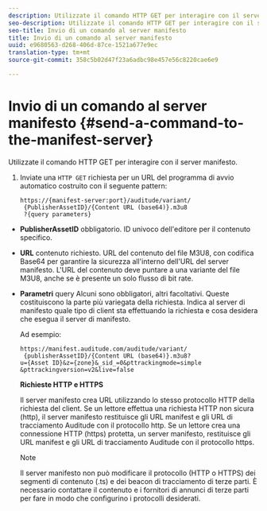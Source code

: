 ```yaml
---
description: Utilizzate il comando HTTP GET per interagire con il server manifesto.
seo-description: Utilizzate il comando HTTP GET per interagire con il server manifesto.
seo-title: Invio di un comando al server manifesto
title: Invio di un comando al server manifesto
uuid: e9680563-d268-406d-87ce-1521a677e9ec
translation-type: tm+mt
source-git-commit: 358c5b02d47f23a6adbc98e457e56c8220cae6e9

---
```



# Invio di un comando al server manifesto {#send-a-command-to-the-manifest-server}

Utilizzate il comando HTTP GET per interagire con il server manifesto.

1. Inviate una `HTTP GET` richiesta per un URL del programma di avvio automatico costruito con il seguente pattern:

   ```
   https://{manifest-server:port}/auditude/variant/
    {PublisherAssetID}/{Content URL (base64)}.m3u8
    ?{query parameters}
   ```

* **PublisherAssetID** obbligatorio. ID univoco dell&#39;editore per il contenuto specifico.

* **URL** contenuto richiesto. URL del contenuto del file M3U8, con codifica Base64 per garantire la sicurezza all&#39;interno dell&#39;URL del server manifesto. L&#39;URL del contenuto deve puntare a una variante del file M3U8, anche se è presente un solo flusso di bit rate.

* **Parametri** query Alcuni sono obbligatori, altri facoltativi. Queste costituiscono la parte più variegata della richiesta. Indica al server di manifesto quale tipo di client sta effettuando la richiesta e cosa desidera che esegua il server di manifesto.

   Ad esempio:

   ```
   https://manifest.auditude.com/auditude/variant/
    {publisherAssetID}/{Content URL (base64)}.m3u8?
   u={Asset ID}&z={zone}&_sid_=0&pttrackingmode=simple
   &pttrackingversion=v2&live=false
   ```

   **Richieste HTTP e HTTPS**

   Il server manifesto crea URL utilizzando lo stesso protocollo HTTP della richiesta del client. Se un lettore effettua una richiesta HTTP non sicura (http), il server manifesto restituisce gli URL manifest e gli URL di tracciamento Auditude con il protocollo http. Se un lettore crea una connessione HTTP (https) protetta, un server manifesto, restituisce gli URL manifest e gli URL di tracciamento Auditude con il protocollo https.

   >[!NOTE]
   >
   >Il server manifesto non può modificare il protocollo (HTTP o HTTPS) dei segmenti di contenuto (.ts) e dei beacon di tracciamento di terze parti. È necessario contattare il contenuto e i fornitori di annunci di terze parti per fare in modo che configurino i protocolli desiderati.